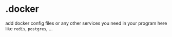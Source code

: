 # .docker  

add docker config files or any other services you need in your program here like `redis`, `postgres`, ...